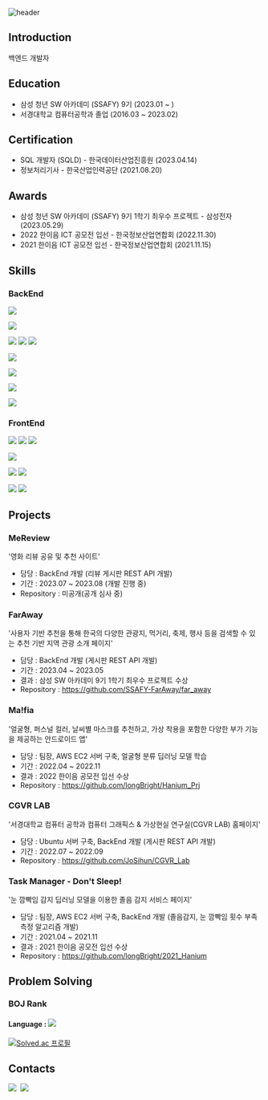 ![header](https://capsule-render.vercel.app/api?type=soft&color=gradient&height=300&section=header&text=Hi%20I'm%20YoungHwan&20render&fontSize=90)

## Introduction
백엔드 개발자

## Education
- 삼성 청년 SW 아카데미 (SSAFY) 9기 (2023.01 ~ )
- 서경대학교 컴퓨터공학과 졸업 (2016.03 ~ 2023.02)

## Certification
- SQL 개발자 (SQLD) - 한국데이터산업진흥원 (2023.04.14)
- 정보처리기사 - 한국산업인력공단 (2021.08.20)

## Awards
- 삼성 청년 SW 아카데미 (SSAFY) 9기 1학기 최우수 프로젝트 - 삼성전자 (2023.05.29)
- 2022 한이음 ICT 공모전 입선 - 한국정보산업연합회 (2022.11.30)
- 2021 한이음 ICT 공모전 입선 - 한국정보산업연합회 (2021.11.15)

## Skills

### BackEnd
<!-- Language -->
<p>
<img src="https://img.shields.io/badge/JAVA-007396?style=for-the-badge&logo=openjdk&logoColor=white">
</p>

<!-- FrameWork -->
<p>
<img src="https://img.shields.io/badge/SpringBoot-6DB33F?style=for-the-badge&logo=SpringBoot&logoColor=white">
</p>

<!-- Library -->
<p>
<img src="https://img.shields.io/badge/JPA-6DB33F?style=for-the-badge&logo=jpa&logoColor=white">
<img src="https://img.shields.io/badge/QueryDSL-007396?style=for-the-badge&logo=querydsl&logoColor=white">
<img src="https://img.shields.io/badge/MyBatis-7D929E?style=for-the-badge&logo=mybatis&logoColor=white">
</p>

<!-- DBMS -->
<p>
<img src="https://img.shields.io/badge/mysql-4479A1?style=for-the-badge&logo=mysql&logoColor=white">
</p>

<!-- Server -->
<p>
<img src="https://img.shields.io/badge/ubuntu-E95420?style=for-the-badge&logo=ubuntu&logoColor=white">
</p>
<p>
<img src="https://img.shields.io/badge/nginx-889639?style=for-the-badge&logo=nginx&logoColor=white">
</p>
<p>
<img src="https://img.shields.io/badge/amazonec2-FF9900?style=for-the-badge&logo=amazonec2&logoColor=white">
</p>

### FrontEnd
<!-- Language -->
<p>
<img src="https://img.shields.io/badge/html-E34F26?style=for-the-badge&logo=html5&logoColor=white">
<img src="https://img.shields.io/badge/css-1572B6?style=for-the-badge&logo=css3&logoColor=white">
<img src="https://img.shields.io/badge/javascript-F7DF1E?style=for-the-badge&logo=javascript&logoColor=black">
</p>
<!-- Library -->
<p>
<img src="https://img.shields.io/badge/jquery-0769AD?style=for-the-badge&logo=jquery&logoColor=white">
</p>

<p>
<!-- Template Engine -->
<img src="https://img.shields.io/badge/mustache-F7dF1E?style=for-the-badge&logo">
<img src="https://img.shields.io/badge/Thymeleaf-005F0F?style=for-the-badge&logo=thymeleaf&logoColor=white">
</p>

<!-- FrameWork -->
<p>
<img src="https://img.shields.io/badge/bootstrap-7952B3?style=for-the-badge&logo=bootstrap&logoColor=white">
<img src="https://img.shields.io/badge/Vue.js-4FC08D?style=for-the-badge&logo=vuedotjs&logoColor=white">
</p>

## Projects
### MeReview
'영화 리뷰 공유 및 추천 사이트'
- 담당 : BackEnd 개발 (리뷰 게시판 REST API 개발)
- 기간 : 2023.07 ~ 2023.08 (개발 진행 중)
- Repository : 미공개(공개 심사 중)

### FarAway
'사용자 기반 추천을 통해 한국의 다양한 관광지, 먹거리, 축제, 행사 등을 검색할 수 있는 추천 기반 지역 관광 소개 페이지'
- 담당 : BackEnd 개발 (게시판 REST API 개발)
- 기간 : 2023.04 ~ 2023.05
- 결과 : 삼성 SW 아카데미 9기 1학기 최우수 프로젝트 수상
- Repository : https://github.com/SSAFY-FarAway/far_away

### Ma!fia
'얼굴형, 퍼스널 컬러, 날씨별 마스크를 추천하고, 가상 착용을 포함한 다양한 부가 기능을 제공하는 안드로이드 앱'
- 담당 : 팀장, AWS EC2 서버 구축, 얼굴형 분류 딥러닝 모델 학습
- 기간 : 2022.04 ~ 2022.11
- 결과 : 2022 한이음 공모전 입선 수상
- Repository : https://github.com/longBright/Hanium_Prj

### CGVR LAB
'서경대학교 컴퓨터 공학과 컴퓨터 그래픽스 & 가상현실 연구실(CGVR LAB) 홈페이지'
- 담당 : Ubuntu 서버 구축, BackEnd 개발 (게시판 REST API 개발)
- 기간 : 2022.07 ~ 2022.09
- Repository : https://github.com/JoSihun/CGVR_Lab

### Task Manager - Don't Sleep!
'눈 깜빡임 감지 딥러닝 모델을 이용한 졸음 감지 서비스 페이지'
- 담당 : 팀장, AWS EC2 서버 구축, BackEnd 개발 (졸음감지, 눈 깜빡임 횟수 부족 측정 알고리즘 개발)
- 기간 : 2021.04 ~ 2021.11
- 결과 : 2021 한이음 공모전 입선 수상
- Repository : https://github.com/longBright/2021_Hanium

## Problem Solving
### BOJ Rank
#### Language : <img src="https://img.shields.io/badge/JAVA-007396?style=flat-square&logo=java&logoColor=white">

[![Solved.ac
프로필](http://mazassumnida.wtf/api/v2/generate_badge?boj=dudghks97)](https://solved.ac/dudghks97)

## Contacts
<p>
  <a href="https://velog.io/@longbright_choi"><img src="https://img.shields.io/badge/Tech%20Blog-11B48A?style=for-the-badge&logo=Vimeo&logoColor=white&link=https://velog.io/@longBright"/></a>&nbsp
  <a href="mailto:kimhyein7110@gmail.com"><img src="https://img.shields.io/badge/Gmail-d14836?style=for-the-badge&logo=Gmail&logoColor=white&link=kimhyein7110@gmail.com"/></a>
</p>

